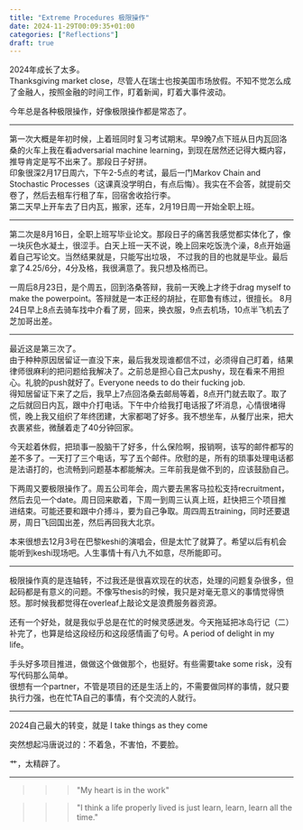 ```yaml
---
title: "Extreme Procedures 极限操作"
date: 2024-11-29T00:09:35+01:00
categories: ["Reflections"]
draft: true
---
```


2024年成长了太多。   
Thanksgiving market close，尽管人在瑞士也按美国市场放假。不知不觉怎么成了金融人，按照金融的时间工作，盯着新闻，盯着大事件波动。     
  
今年总是各种极限操作，好像极限操作都是常态了。  

------------
第一次大概是年初时候，上着班同时复习考试期末。早9晚7点下班从日内瓦回洛桑的火车上我在看adversarial machine learning，到现在居然还记得大概内容，推导肯定是写不出来了。那段日子好拼。    
印象很深2月17日周六，下午2-5点的考试，最后一门Markov Chain and Stochastic Processes（这课真没学明白，有点后悔）。我实在不会答，就提前交卷了，然后去租车行租了车，回宿舍收拾行李。    
第二天早上开车去了日内瓦，搬家，还车，2月19日周一开始全职上班。    

------------

第二次是8月16日，全职上班写毕业论文。那段日子的痛苦我感觉都实体化了，像一块灰色水凝土，很涩手。白天上班一天不说，晚上回来吃饭洗个澡，8点开始逼着自己写论文。当然结果就是，只能写出垃圾，
不过我的目的也就是毕业。最后拿了4.25/6分，4分及格，我很满意了。我只想及格而已。      

一周后8月23日，是个周五，回到洛桑答辩，我前一天晚上才终于drag myself to make the powerpoint。答辩就是一本正经的胡扯，在耶鲁有练过，很擅长。
8月24日早上8点去骑车找中介看了房，回来，换衣服，9点去机场，10点半飞机去了芝加哥出差。

----------------
最近这是第三次了。  
由于种种原因居留证一直没下来，最后我发现谁都信不过，必须得自己盯着，结果律师很麻利的把问题给我解决了。之前总是担心自己太pushy，现在看来不用担心。礼貌的push就好了。Everyone needs to do their fucking job.    
得知居留证下来了之后，我早上7点回洛桑去邮局等着，8点开门就去取了。取了之后就回日内瓦，跟中介打电话。下午中介给我打电话报了坏消息，心情很堵得慌，晚上我又组织了年终团建，大家都喝了好多。我不想坐车，从餐厅出来，把大衣裹紧些，微醺着走了40分钟回家。   

今天趁着休假，把琐事一股脑干了好多，什么保险啊，报销啊，该写的邮件都写的差不多了。一天打了三个电话，写了五个邮件。欣慰的是，所有的琐事处理电话都是法语打的，也流畅到问题基本都能解决。三年前我是做不到的，应该鼓励自己。   

下两周又要极限操作了。周五公司年会，周六要去黑客马拉松支持recruitment，然后去见一个date。周日回来歇着，下周一到周三认真上班，赶快把三个项目推进结束。可能还要和跟中介搏斗，要为自己争取。周四周五training，同时还要退房，周日飞回国出差，然后再回我大北京。

本来很想去12月3号在巴黎keshi的演唱会，但是太忙了就算了。希望以后有机会能听到keshi现场吧。人生事情十有八九不如意，尽所能即可。

----------------

极限操作真的是连轴转，不过我还是很喜欢现在的状态，处理的问题复杂很多，但起码都是有意义的问题。不像写thesis的时候，我只是对毫无意义的事情觉得愤怒。那时候我都觉得在overleaf上敲论文是浪费服务器资源。

还有一个好处，就是我似乎总是在忙的时候灵感迸发。今天拖延把冰岛行记（二）补完了，也算是给这段经历和这段感情画了句号。A period of delight in my life。

手头好多项目推进，做做这个做做那个，也挺好。有些需要take some risk，没有写代码那么简单。   
很想有一个partner，不管是项目的还是生活上的，不需要做同样的事情，就只要执行力强，也在忙TA自己的事情，有个交流的人就行。   

---------------

2024自己最大的转变，就是 I take things as they come

突然想起冯唐说过的：不着急，不害怕，不要脸。  

艹，太精辟了。

--------------
>>> "My heart is in the work"


>>> "I think a life properly lived is just learn, learn, learn all the time." 
